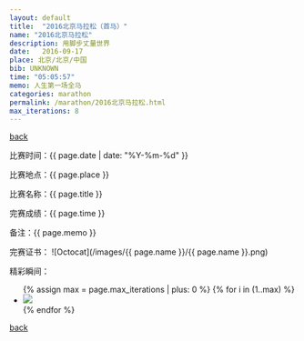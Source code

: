 ```yaml
---
layout: default
title:  "2016北京马拉松（首马）"
name: "2016北京马拉松"
description: 用脚步丈量世界
date:   2016-09-17
place: 北京/北京/中国
bib: UNKNOWN
time: "05:05:57"
memo: 人生第一场全马
categories: marathon
permalink: /marathon/2016北京马拉松.html
max_iterations: 8
---
```

[back](/marathon)

比赛时间：{{ page.date | date: "%Y-%m-%d" }}

比赛地点：{{ page.place }}

比赛名称：{{ page.title }}

完赛成绩：{{ page.time }}

备注：{{ page.memo }}

完赛证书：
![Octocat](/images/{{ page.name }}/{{ page.name }}.png)

精彩瞬间：
<ul>
{% assign max = page.max_iterations | plus: 0 %}
{% for i in (1..max) %}
    <li><img src="/images/{{ page.name }}/{{ page.name }}-{{ i }}.jpeg"></li>
{% endfor %}
</ul>

[back](/marathon)
